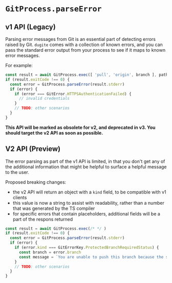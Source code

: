 # `GitProcess.parseError`

## v1 API (Legacy)

Parsing error messages from Git is an essential part of detecting errors raised
by Git. `dugite` comes with a collection of known errors, and you can
pass the standard error output from your process to see if it maps to known
error messages.

For example:

```ts
const result = await GitProcess.exec([ 'pull', 'origin', branch ], path, options)
if (result.exitCode !== 0) {
  const error = GitProcess.parseError(result.stderr)
  if (error) {
    if (error === GitError.HTTPSAuthenticationFailed) {
      // invalid credentials
    }
    // TODO: other scenarios
  }
}
```

**This API will be marked as obsolete for v2, and deprecated in v3. You should
target the v2 API as soon as possible.**


## V2 API (Preview)

The error parsing as part of the v1 API is limited, in that you don't get any
of the additional information that might be helpful to surface a helpful message
to the user.

Proposed breaking changes:

 - the v2 API will return an object with a `kind` field, to be compatible with
   v1 clients
 - this value is now a string to assist with readability, rather than a
   number that was generated by the TS compiler
 - for specific errors that contain placeholders, additional fields will be a
   part of the respons returned


```ts
const result = await GitProcess.exec(/* */ )
if (result.exitCode !== 0) {
  const error = GitProcess.parseError(result.stderr)
  if (error) {
    if (error.kind === GitErrorKey.ProtectedBranchRequiredStatus) {
      const branch = error.branch
      const message = `You are unable to push this branch because the status check '${branch}' has not been verified`
    }
    // TODO: other scenarios
  }
}
```
